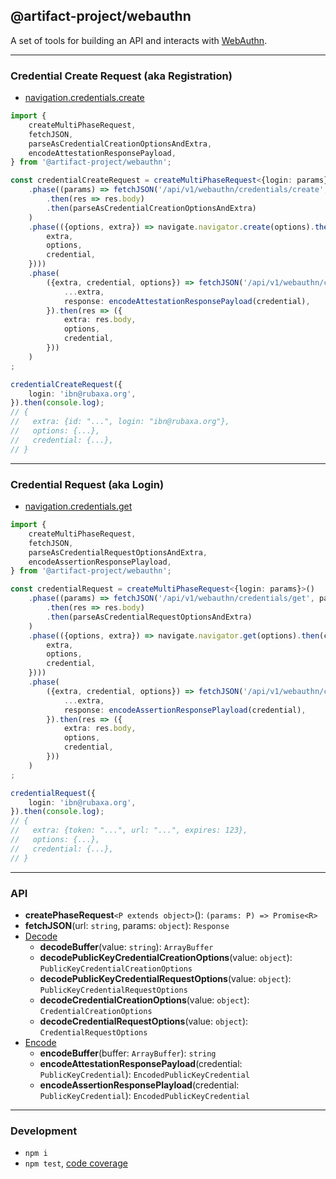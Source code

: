 @artifact-project/webauthn
--------------------------
A set of tools for building an API and interacts with [WebAuthn](https://webauthn.me/).

---

### Credential Create Request (aka Registration)

- [navigation.credentials.create](https://developer.mozilla.org/en-US/docs/Web/API/CredentialsContainer/create)

```ts
import {
	createMultiPhaseRequest,
	fetchJSON,
	parseAsCredentialCreationOptionsAndExtra,
	encodeAttestationResponsePayload,
} from '@artifact-project/webauthn';

const credentialCreateRequest = createMultiPhaseRequest<{login: params}>()
	.phase((params) => fetchJSON('/api/v1/webauthn/credentials/create', params)
		.then(res => res.body)
		.then(parseAsCredentialCreationOptionsAndExtra)
	)
	.phase(({options, extra}) => navigate.navigator.create(options).then(credential => ({
		extra,
		options,
		credential,
	})))
	.phase(
		({extra, credential, options}) => fetchJSON('/api/v1/webauthn/credentials/create/confirm', {
			...extra,
			response: encodeAttestationResponsePayload(credential),
		}).then(res => ({
			extra: res.body,
			options,
			credential,
		}))
	)
;

credentialCreateRequest({
	login: 'ibn@rubaxa.org',
}).then(console.log);
// {
//   extra: {id: "...", login: "ibn@rubaxa.org"},
//   options: {...},
//   credential: {...},
// }
```

---

### Credential Request (aka Login)

- [navigation.credentials.get](https://developer.mozilla.org/en-US/docs/Web/API/CredentialsContainer/get)

```ts
import {
	createMultiPhaseRequest,
	fetchJSON,
	parseAsCredentialRequestOptionsAndExtra,
	encodeAssertionResponsePlayload,
} from '@artifact-project/webauthn';

const credentialRequest = createMultiPhaseRequest<{login: params}>()
	.phase((params) => fetchJSON('/api/v1/webauthn/credentials/get', params)
		.then(res => res.body)
		.then(parseAsCredentialRequestOptionsAndExtra)
	)
	.phase(({options, extra}) => navigate.navigator.get(options).then(credential => ({
		extra,
		options,
		credential,
	})))
	.phase(
		({extra, credential, options}) => fetchJSON('/api/v1/webauthn/credentials/get/confirm', {
			...extra,
			response: encodeAssertionResponsePlayload(credential),
		}).then(res => ({
			extra: res.body,
			options,
			credential,
		}))
	)
;

credentialRequest({
	login: 'ibn@rubaxa.org',
}).then(console.log);
// {
//   extra: {token: "...", url: "...", expires: 123},
//   options: {...},
//   credential: {...},
// }
```

---

### API

- **createPhaseRequest**`<P extends object>`(): `(params: P) => Promise<R>`
- **fetchJSON**(url: `string`, params: `object`): `Response`
- <u>Decode</u>
  - **decodeBuffer**(value: `string`): `ArrayBuffer`
  - **decodePublicKeyCredentialCreationOptions**(value: `object`): `PublicKeyCredentialCreationOptions`
  - **decodePublicKeyCredentialRequestOptions**(value: `object`): `PublicKeyCredentialRequestOptions`
  - **decodeCredentialCreationOptions**(value: `object`): `CredentialCreationOptions`
  - **decodeCredentialRequestOptions**(value: `object`): `CredentialRequestOptions`
- <u>Encode</u>
  - **encodeBuffer**(buffer: `ArrayBuffer`): `string`
  - **encodeAttestationResponsePayload**(credential: `PublicKeyCredential`): `EncodedPublicKeyCredential`
  - **encodeAssertionResponsePlayload**(credential: `PublicKeyCredential`): `EncodedPublicKeyCredential`

---


### Development

 - `npm i`
 - `npm test`, [code coverage](./coverage/lcov-report/index.html)
